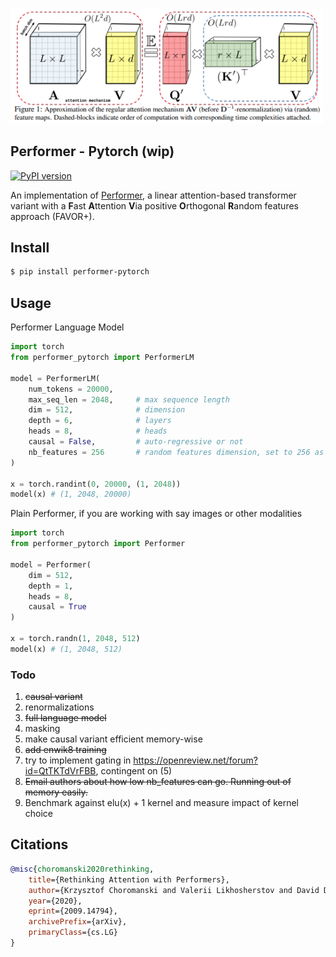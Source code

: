 <img src="./favor+.png" width="500px"></img>

## Performer - Pytorch (wip)

[![PyPI version](https://badge.fury.io/py/performer-pytorch.svg)](https://badge.fury.io/py/performer-pytorch)

An implementation of <a href="https://arxiv.org/abs/2009.14794">Performer</a>, a linear attention-based transformer variant with a **F**ast **A**ttention **V**ia positive **O**rthogonal **R**andom features approach (FAVOR+).

## Install

```bash
$ pip install performer-pytorch
```

## Usage

Performer Language Model

```python
import torch
from performer_pytorch import PerformerLM

model = PerformerLM(
    num_tokens = 20000,
    max_seq_len = 2048,     # max sequence length
    dim = 512,              # dimension
    depth = 6,              # layers
    heads = 8,              # heads
    causal = False,         # auto-regressive or not
    nb_features = 256       # random features dimension, set to 256 as default in original repository
)

x = torch.randint(0, 20000, (1, 2048))
model(x) # (1, 2048, 20000)
```

Plain Performer, if you are working with say images or other modalities

```python
import torch
from performer_pytorch import Performer

model = Performer(
    dim = 512,
    depth = 1,
    heads = 8,
    causal = True
)

x = torch.randn(1, 2048, 512)
model(x) # (1, 2048, 512)
```

### Todo

1. ~~causal variant~~
2. renormalizations
3. ~~full language model~~
4. masking
5. make causal variant efficient memory-wise
6. ~~add enwik8 training~~
7. try to implement gating in https://openreview.net/forum?id=QtTKTdVrFBB, contingent on (5)
8. ~~Email authors about how low nb_features can go. Running out of memory easily.~~
9. Benchmark against elu(x) + 1 kernel and measure impact of kernel choice

## Citations

```bibtex
@misc{choromanski2020rethinking,
    title={Rethinking Attention with Performers}, 
    author={Krzysztof Choromanski and Valerii Likhosherstov and David Dohan and Xingyou Song and Andreea Gane and Tamas Sarlos and Peter Hawkins and Jared Davis and Afroz Mohiuddin and Lukasz Kaiser and David Belanger and Lucy Colwell and Adrian Weller},
    year={2020},
    eprint={2009.14794},
    archivePrefix={arXiv},
    primaryClass={cs.LG}
}
```
